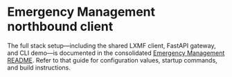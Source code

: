 # Emergency Management northbound client

The full stack setup—including the shared LXMF client, FastAPI gateway, and CLI demo—is documented in the consolidated [Emergency Management README](../README.md). Refer to that guide for configuration values, startup commands, and build instructions.
